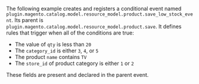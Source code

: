 The following example creates and registers a conditional event named `plugin.magento.catalog.model.resource_model.product.save_low_stock_event`. Its parent is `plugin.magento.catalog.model.resource_model.product.save`. It defines rules that trigger when all of the conditions are true:

*  The value of `qty` is less than `20`
*  The `category_id` is either `3`, `4`, or `5`
*  The product `name` contains `TV`
*  The `store_id` of product category is either `1` or `2`

These fields are present and declared in the parent event.
